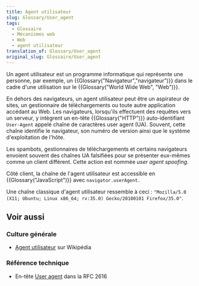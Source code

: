 ```yaml
---
title: Agent utilisateur
slug: Glossary/User_agent
tags:
  - Glossaire
  - Mécanismes web
  - Web
  - agent utilisateur
translation_of: Glossary/User_agent
original_slug: Glossaire/User_agent
---
```

Un agent utilisateur est un programme informatique qui représente une personne, par exemple, un {{Glossary("Navigateur","navigateur")}} dans le cadre d'une utilisation sur le {{Glossary("World Wide Web", "Web")}}.

En dehors des navigateurs, un agent utilisateur peut être un aspirateur de sites, un gestionnaire de téléchargements ou toute autre application accédant au Web. Les navigateurs, lorsqu'ils effectuent des requêtes vers un serveur, y intègrent un en-tête {{Glossary("HTTP")}} auto-identifiant `User-Agent` appelé chaîne de caractères user agent (UA). Souvent, cette chaîne identifie le navigateur, son numéro de version ainsi que le système d'exploitation de l'hôte.

Les spambots, gestionnaires de téléchargements et certains navigateurs envoient souvent des chaînes UA falsifiées pour se présenter eux-mêmes comme un client différent. Cette action est nommée _user agent spoofing_.

Côté client, la chaîne de l'agent utilisateur est accessible en {{Glossary("JavaScript")}} avec `navigator.userAgent.`

Une chaîne classique d'agent utilisateur ressemble à ceci : `"Mozilla/5.0 (X11; Ubuntu; Linux x86_64; rv:35.0) Gecko/20100101 Firefox/35.0"`.

## Voir aussi

### Culture générale

- [Agent utilisateur](https://fr.wikipedia.org/wiki/User-agent) sur Wikipédia

### Référence technique

- En-tête [User agent](http://tools.ietf.org/html/rfc2616#section-14.43) dans la RFC 2616
